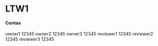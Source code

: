 # LTW1

#### Contas
owner1      12345
owner2      12345
owner3      12345
reviewer1   12345
reviewer2   12345
reviewer3   12345
